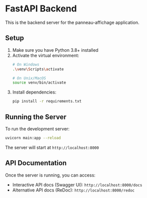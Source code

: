 # FastAPI Backend

This is the backend server for the panneau-affichage application.

## Setup

1. Make sure you have Python 3.8+ installed
2. Activate the virtual environment:
   ```bash
   # On Windows
   .\venv\Scripts\activate
   
   # On Unix/MacOS
   source venv/bin/activate
   ```
3. Install dependencies:
   ```bash
   pip install -r requirements.txt
   ```

## Running the Server

To run the development server:

```bash
uvicorn main:app --reload
```

The server will start at `http://localhost:8000`

## API Documentation

Once the server is running, you can access:
- Interactive API docs (Swagger UI): `http://localhost:8000/docs`
- Alternative API docs (ReDoc): `http://localhost:8000/redoc` 